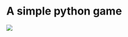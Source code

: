 # A simple python game
![](https://github.com/Diana-Cherednyk/python-game/blob/master/about/goose-game.gif)
